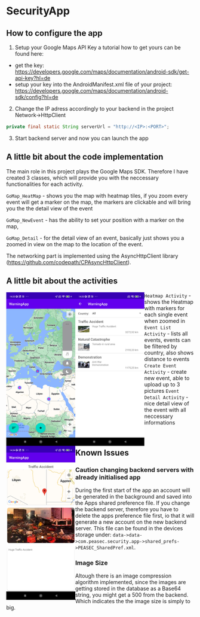 # SecurityApp
## How to configure the app
1. Setup your Google Maps API Key a tutorial how to get yours can be found here:
  - get the key: <br>
  https://developers.google.com/maps/documentation/android-sdk/get-api-key?hl=de
  - setup your key into the AndroidManifest.xml file of your project: <br>
  https://developers.google.com/maps/documentation/android-sdk/config?hl=de

2. Change the IP adress accordingly to your backend in the project Network->HttpClient
```java
private final static String serverUrl = "http://<IP>:<PORT>";
```

3. Start backend server and now you can launch the app

## A little bit about the code implementation
The main role in this project plays the Google Maps SDK. Therefore I have created 3 classes, which will provide you with the neccessary functionalities for each activity.

`GoMap_HeatMap` - shows you the map with heatmap tiles, if you zoom every event will get a marker on the map, the markers are clickable and will bring you the the detail view of the event

`GoMap_NewEvent` - has the ability to set your position with a marker on the map, 

`GoMap_Detail` - for the detail view of an event, basically just shows you a zoomed in view on the map to the location of the event.

The networking part is implemented using the AsyncHttpClient library (https://github.com/codepath/CPAsyncHttpClient).

## A little bit about the activities

<img src="https://raw.githubusercontent.com/Cult0x7c/PEASEC_Security-App/main/Screenshots/Screenshot_2023-03-29-14-33-12-978_com.peasec.securityapp.jpg" width="185px" align="left" title="Heatmap Activity">
<img src="https://raw.githubusercontent.com/Cult0x7c/PEASEC_Security-App/main/Screenshots/Screenshot_2023-03-29-14-33-24-004_com.peasec.securityapp.jpg" width="185px" align="left" title="Event List Activity>
<img src="https://raw.githubusercontent.com/Cult0x7c/PEASEC_Security-App/main/Screenshots/Screenshot_2023-03-29-14-33-42-956_com.peasec.securityapp.jpg" width="185px" align="left" title="Create Event Activity">
<img src="https://raw.githubusercontent.com/Cult0x7c/PEASEC_Security-App/main/Screenshots/Screenshot_2023-03-29-14-34-14-622_com.peasec.securityapp.jpg" width="185px" align="left" title="Event Detail Activity">

`Heatmap Activity` - shows the Heatmap with markers for each single event when zoomed in
`Event List Activity` - lists all events, events can be filtered by country, also shows distance to events
`Create Event Activity` - create new event, able to upload up to 3 pictures 
`Event Detail Activity` - nice detail view of the event with all neccessary informations

<br />

## Known Issues
### Caution changing backend servers with already initialised app
During the first start of the app an account will be generated in the background and saved into the Apps shared preference file. If you change the backend server, therefore you have to delete the apps preference file first, io that it will generate a new account on the new backend server. This file can be found in the devices storage under: `data->data->com.peasec.security.app->shared_prefs->PEASEC_SharedPref.xml`.
### Image Size
Altough there is an image compression algorithm implemented, since the images are getting stored in the database as a Base64 string, you might get a 500 from the backend. Which indicates the the image size is simply to big.
